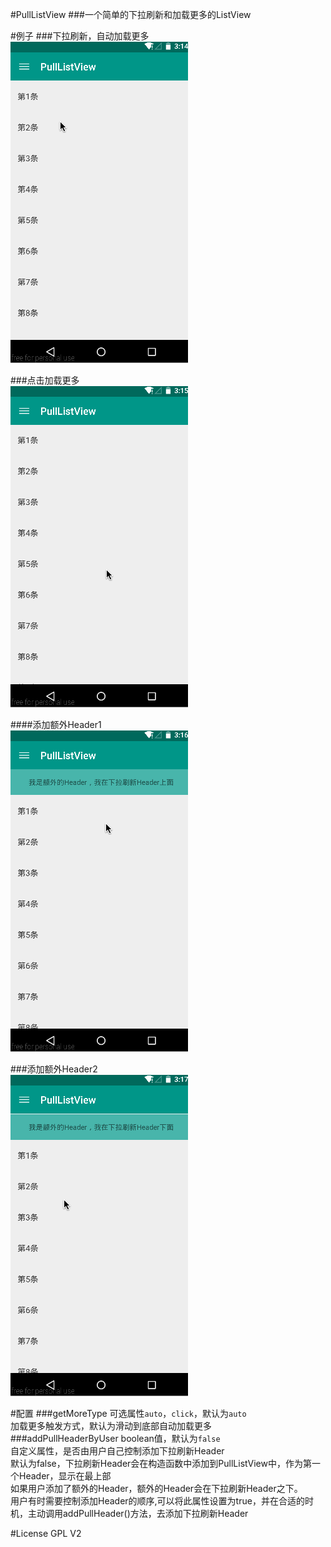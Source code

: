 #PullListView
###一个简单的下拉刷新和加载更多的ListView 


#例子
###下拉刷新，自动加载更多  
![下拉刷新，自动加载更多](image/PullListViewSample1.gif)

###点击加载更多  
![点击加载更多](image/PullListViewSample2.gif)  

####添加额外Header1  
![添加额外Header1](image/PullListViewSample3.gif)


###添加额外Header2  
![添加额外Header2](image/PullListViewSample4.gif)

#配置
###getMoreType
可选属性```auto```，```click```，默认为```auto```  
加载更多触发方式，默认为滑动到底部自动加载更多  
###addPullHeaderByUser
boolean值，默认为```false```  
自定义属性，是否由用户自己控制添加下拉刷新Header  
默认为false，下拉刷新Header会在构造函数中添加到PullListView中，作为第一个Header，显示在最上部  
如果用户添加了额外的Header，额外的Header会在下拉刷新Header之下。  
用户有时需要控制添加Header的顺序,可以将此属性设置为true，并在合适的时机，主动调用addPullHeader()方法，去添加下拉刷新Header


#License
GPL V2


